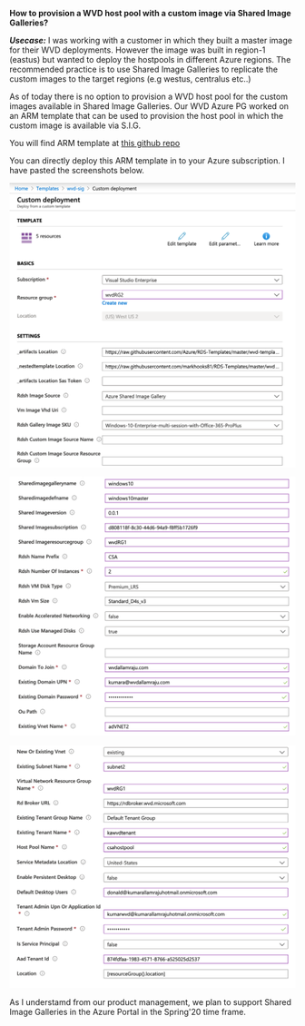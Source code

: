 **How to provision a WVD host pool with a custom image via Shared Image Galleries?**

***Usecase:***
I was working with a customer in which they built a master image for their WVD deployments. However the image was built in 
region-1 (eastus) but wanted to deploy the hostpools in different Azure regions. The recommended practice is to use
Shared Image Galleries to replicate the custom images to the target regions (e.g westus, centralus etc..)

As of today there is no option to provision a WVD host pool for the custom images available in Shared Image Galleries. 
Our WVD Azure PG worked on an ARM template that can be used to provision the host pool in which the custom image is available
via S.I.G.

You will find ARM template at [this github repo](
https://github.com/markhooks81/RDS-Templates/tree/master/wvd-templates/Create%20and%20provision%20WVD%20host%20pool)

You can directly deploy this ARM template in to your Azure subscription. I have pasted the screenshots below.

![screen1](files/file1.png)

![screen2](files/file2.png)

![screen3](files/file3.png)


As I understamd from our product management, we plan to support Shared Image Galleries in the Azure Portal in the Spring'20 time frame.
